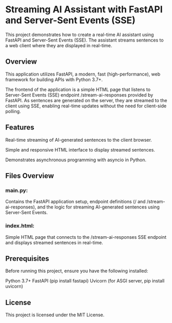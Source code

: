 # Streaming AI Assistant with FastAPI and Server-Sent Events (SSE)

This project demonstrates how to create a real-time AI assistant using FastAPI and Server-Sent Events (SSE). The assistant streams sentences to a web client where they are displayed in real-time.


## Overview

This application utilizes FastAPI, a modern, fast (high-performance), web framework for building APIs with Python 3.7+.

The frontend of the application is a simple HTML page that listens to Server-Sent Events (SSE) endpoint /stream-ai-responses provided by FastAPI. As sentences are generated on the server, they are streamed to the client using SSE, enabling real-time updates without the need for client-side polling.


## Features

Real-time streaming of AI-generated sentences to the client browser.

Simple and responsive HTML interface to display streamed sentences.

Demonstrates asynchronous programming with asyncio in Python.


## Files Overview
### main.py: 
  Contains the FastAPI application setup, endpoint definitions (/ and /stream-ai-responses), and the logic for streaming AI-generated sentences using Server-Sent Events.

### index.html: 
  Simple HTML page that connects to the /stream-ai-responses SSE endpoint and displays streamed sentences in real-time.


## Prerequisites

Before running this project, ensure you have the following installed:

Python 3.7+
FastAPI (pip install fastapi)
Uvicorn (for ASGI server, pip install uvicorn)


## License

This project is licensed under the MIT License.
